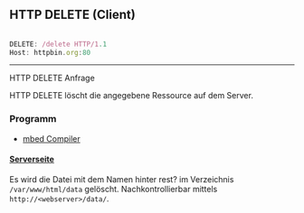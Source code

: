 ## HTTP DELETE (Client)

```js
                               
DELETE: /delete HTTP/1.1
Host: httpbin.org:80
```
- - -

HTTP DELETE Anfrage

HTTP DELETE löscht die angegebene Ressource auf dem Server.

### Programm

* [mbed Compiler](https://developer.mbed.org/compiler/#import:/teams/smdiotkit2ch/code/HTTP_DELETE/)

#### [Serverseite](../HTTP_GET/cgi-bin/rest.txt) 

Es wird die Datei mit dem Namen hinter rest? im Verzeichnis `/var/www/html/data` gelöscht. Nachkontrollierbar mittels `http://<webserver>/data/`.